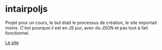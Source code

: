 # intairpoljs

Projet pour un cours, le but était le processus de création, le site importait moins. C'est pourquoi il est en JS pur, avec du JSON et pas tout à fait fonctionnel.

[Le site](https://intairpol.netlify.app/)
